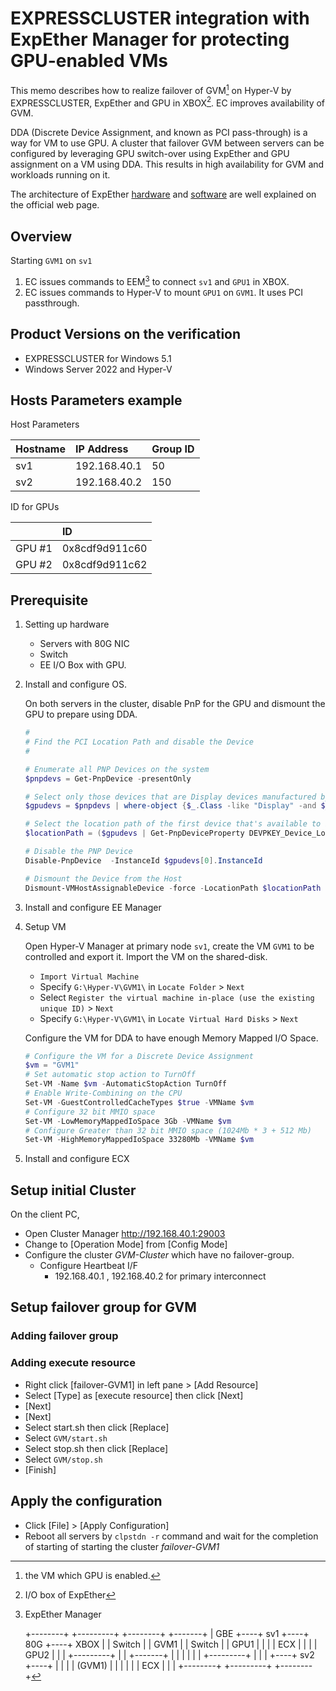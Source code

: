 # EXPRESSCLUSTER integration with ExpEther Manager for protecting GPU-enabled VMs

This memo describes how to realize failover of GVM[^1] on Hyper-V by EXPRESSCLUSTER, ExpEther and GPU in XBOX[^2].
EC improves availability of GVM.

DDA (Discrete Device Assignment, and known as PCI pass-through) is a way for VM to use GPU. A cluster that failover GVM between servers can be configured by leveraging GPU switch-over using ExpEther and GPU assignment on a VM using DDA. This results in high availability for GVM and workloads running on it.

The architecture of ExpEther [hardware](https://expether.org/technology.html#page1) and [software](https://expether.org/technology.html#page4) are well explained on the official web page.

## Overview

Starting `GVM1` on `sv1`

1. EC issues commands to EEM[^3] to connect `sv1` and `GPU1` in XBOX.
2. EC issues commands to Hyper-V to mount `GPU1` on `GVM1`. It uses PCI passthrough.

[^1]: the VM which GPU is enabled.
[^2]: I/O box of ExpEther
[^3]: ExpEther Manager

    +--------+    +---------+    +--------+    +-------+
    | GBE    +----+ sv1     +----+ 80G    +----+ XBOX  |
    | Switch |    |  GVM1   |    | Switch |    |  GPU1 |
    |        |    |  ECX    |    |        |    |  GPU2 |
    |        |    +---------+    |        |    +-------+
    |        |                   |        |
    |        |    +---------+    |        |
    |        +----+ sv2     +----+        |
    |        |    |  (GVM1) |    |        |
    |        |    |   ECX   |    |        |
    +--------+    +---------+    +--------+

## Product Versions on the verification

- EXPRESSCLUSTER for Windows 5.1
- Windows Server 2022 and Hyper-V

## Hosts Parameters example

Host Parameters

| Hostname | IP Address   | Group ID |
|:---      |:---          |:---      |
| sv1      | 192.168.40.1 | 50       |
| sv2      | 192.168.40.2 | 150      |

ID for GPUs

|        | ID             |
|---     |:---            |
| GPU #1 | 0x8cdf9d911c60 |
| GPU #2 | 0x8cdf9d911c62 |

## Prerequisite

1. Setting up hardware

    - Servers with 80G NIC
    - Switch
    - EE I/O Box with GPU.

2. Install and configure OS.

   On both servers in the cluster, disable PnP for the GPU and dismount the GPU to prepare using DDA.

   ```powershell
   #
   # Find the PCI Location Path and disable the Device
   #
   
   # Enumerate all PNP Devices on the system
   $pnpdevs = Get-PnpDevice -presentOnly
   
   # Select only those devices that are Display devices manufactured by NVIDIA for example
   $gpudevs = $pnpdevs | where-object {$_.Class -like "Display" -and $_.Manufacturer -like "NVIDIA"}
   
   # Select the location path of the first device that's available to be dismounted by the host.
   $locationPath = ($gpudevs | Get-PnpDeviceProperty DEVPKEY_Device_LocationPaths).data[0]
   
   # Disable the PNP Device
   Disable-PnpDevice  -InstanceId $gpudevs[0].InstanceId
   
   # Dismount the Device from the Host
   Dismount-VMHostAssignableDevice -force -LocationPath $locationPath
   ```

3. Install and configure EE Manager

4. Setup VM

   Open Hyper-V Manager at primary node `sv1`, create the VM `GVM1` to be controlled and export it. Import the VM on the shared-disk.

   - `Import Virtual Machine`
   - Specify `G:\Hyper-V\GVM1\` in `Locate Folder` > `Next`
   - Select `Register the virtual machine in-place (use the existing unique ID)` > `Next`
   - Specify `G:\Hyper-V\GVM1\` in `Locate Virtual Hard Disks` > `Next`

   Configure the VM for DDA to have enough Memory Mapped I/O Space.

   ```powershell
   # Configure the VM for a Discrete Device Assignment
   $vm = "GVM1"
   # Set automatic stop action to TurnOff
   Set-VM -Name $vm -AutomaticStopAction TurnOff
   # Enable Write-Combining on the CPU
   Set-VM -GuestControlledCacheTypes $true -VMName $vm
   # Configure 32 bit MMIO space
   Set-VM -LowMemoryMappedIoSpace 3Gb -VMName $vm
   # Configure Greater than 32 bit MMIO space (1024Mb * 3 + 512 Mb)
   Set-VM -HighMemoryMappedIoSpace 33280Mb -VMName $vm
   ```

5. Install and configure ECX

## Setup initial Cluster

On the client PC,

- Open Cluster Manager <http://192.168.40.1:29003>
- Change to [Operation Mode] from [Config Mode]
- Configure the cluster *GVM-Cluster* which have no failover-group.
  - Configure Heartbeat I/F
    - 192.168.40.1 , 192.168.40.2 for primary interconnect

## Setup failover group for GVM

### Adding failover group

### Adding execute resource

- Right click [failover-GVM1] in left pane > [Add Resource]
- Select [Type] as [execute resource] then click [Next]
- [Next]
- [Next]
- Select start.sh then click [Replace]
- Select `GVM/start.sh`
- Select stop.sh then click [Replace]
- Select `GVM/stop.sh`
- [Finish]

## Apply the configuration

- Click [File] > [Apply Configuration]
- Reboot all servers by `clpstdn -r` command and wait for the completion of starting of starting the cluster *failover-GVM1*
